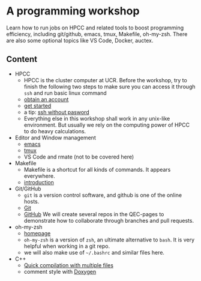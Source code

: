 # A programming workshop 

Learn how to run jobs on HPCC and related tools to boost programming
efficiency, including git/github, emacs, tmux, Makefile,
oh-my-zsh. There are also some optional topics like VS Code, Docker, auctex.



## Content
- HPCC
  - HPCC is the cluster computer at UCR. Before the workshop, try to
    finish the following two steps to make sure you can access it
    through `ssh` and run basic linux command
  - [obtain an account](https://hpcc.ucr.edu/rates.html)
  - [get started](https://hpcc.ucr.edu/manuals_linux-cluster_start.html)
  - a tip: [ssh without pasword](http://www.linuxproblem.org/art_9.html)
  - Everything else in this workshop shall work in any unix-like
    environment. But usually we rely on the computing power of HPCC to
    do heavy calculations.
- Editor and Window management
  - [emacs](https://ccrma.stanford.edu/guides/package/emacs/emacs.html)
  - [tmux](https://tmuxcheatsheet.com/)
  - VS Code and rmate (not to be covered here)
- Makefile
  - Makefile is a shortcut for all kinds of commands. It appears everywhere.
  - [introduction](https://www.cs.colby.edu/maxwell/courses/tutorials/maketutor/)
- Git/GitHub
  - `git` is a version control software, and github is one of the online hosts.
  - [Git](https://itnext.io/become-a-git-pro-in-just-one-blog-a-thorough-guide-to-git-architecture-and-command-line-interface-93fbe9bdb395)
  - [GitHub](https://github.com/QEC-pages) We will create several repos in the QEC-pages to demonstrate how to collaborate through branches and pull requests.
- oh-my-zsh
  - [homepage](https://ohmyz.sh/)
  - `oh-my-zsh` is a version of `zsh`, an ultimate alternative to `bash`. It is very helpful when working in a git repo.
  - we will also make use of `~/.bashrc` and similar files here.
- C++
  - [Quick compilation with multiple files](https://www.cs.fsu.edu/~myers/c++/notes/compilation.html)
  - comment style with [Doxygen](https://www.doxygen.nl/index.html)
